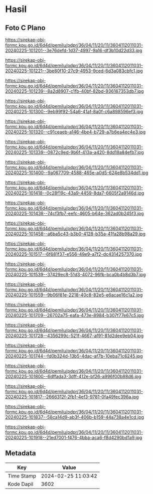 # Hasil

## Foto C Plano

https://sirekap-obj-formc.kpu.go.id/6d4d/pemilu/pdpr/36/04/11/20/11/3604112011031-20240225-101201--3e76defd-1d37-4997-9a16-df3b10d22d33.jpg

https://sirekap-obj-formc.kpu.go.id/6d4d/pemilu/pdpr/36/04/11/20/11/3604112011031-20240225-101221--3be80f10-27c9-4953-9ced-6d3a083cbfc1.jpg

https://sirekap-obj-formc.kpu.go.id/6d4d/pemilu/pdpr/36/04/11/20/11/3604112011031-20240225-101239--8a2d8907-c1fb-40bf-82bd-936167353db7.jpg

https://sirekap-obj-formc.kpu.go.id/6d4d/pemilu/pdpr/36/04/11/20/11/3604112011031-20240225-101300--9eb99f92-54a6-41af-8a0f-c6a898596ef3.jpg

https://sirekap-obj-formc.kpu.go.id/6d4d/pemilu/pdpr/36/04/11/20/11/3604112011031-20240225-101320--c91ceaeb-a146-4be4-b729-a7b6ea4ec4e3.jpg

https://sirekap-obj-formc.kpu.go.id/6d4d/pemilu/pdpr/36/04/11/20/11/3604112011031-20240225-101339--0872c9ed-9b6f-413a-a420-8dd18a84efb7.jpg

https://sirekap-obj-formc.kpu.go.id/6d4d/pemilu/pdpr/36/04/11/20/11/3604112011031-20240225-101400--9a067709-4588-465e-a0d5-624e8b534dd1.jpg

https://sirekap-obj-formc.kpu.go.id/6d4d/pemilu/pdpr/36/04/11/20/11/3604112011031-20240225-101418--0c28f19c-43a9-4459-8da7-6605f2a9146d.jpg

https://sirekap-obj-formc.kpu.go.id/6d4d/pemilu/pdpr/36/04/11/20/11/3604112011031-20240225-101438--74cf3fb7-eefc-4605-b64e-362ad0b245f3.jpg

https://sirekap-obj-formc.kpu.go.id/6d4d/pemilu/pdpr/36/04/11/20/11/3604112011031-20240225-101458--a6ba5c43-b3b0-4128-b35a-41fa28b98a29.jpg

https://sirekap-obj-formc.kpu.go.id/6d4d/pemilu/pdpr/36/04/11/20/11/3604112011031-20240225-101517--6f681f37-e556-49e9-a7f2-dc4314257370.jpg

https://sirekap-obj-formc.kpu.go.id/6d4d/pemilu/pdpr/36/04/11/20/11/3604112011031-20240225-101539--37429ec8-51d3-4072-96fb-bca0b4b8d3b7.jpg

https://sirekap-obj-formc.kpu.go.id/6d4d/pemilu/pdpr/36/04/11/20/11/3604112011031-20240225-101559--9b06f81e-2218-40c8-82e5-e6acae16c1a2.jpg

https://sirekap-obj-formc.kpu.go.id/6d4d/pemilu/pdpr/36/04/11/20/11/3604112011031-20240225-101709--26702a75-eafa-473e-8984-b307f77e67c5.jpg

https://sirekap-obj-formc.kpu.go.id/6d4d/pemilu/pdpr/36/04/11/20/11/3604112011031-20240225-101728--4356299c-521f-4667-af91-81d2dee9eb04.jpg

https://sirekap-obj-formc.kpu.go.id/6d4d/pemilu/pdpr/36/04/11/20/11/3604112011031-20240225-101744--fd0b324d-13b5-4dac-af7b-10eba71c6245.jpg

https://sirekap-obj-formc.kpu.go.id/6d4d/pemilu/pdpr/36/04/11/20/11/3604112011031-20240225-101800--6dffada3-3dff-412e-bf26-a996f00b88d6.jpg

https://sirekap-obj-formc.kpu.go.id/6d4d/pemilu/pdpr/36/04/11/20/11/3604112011031-20240225-101817--2666312f-2fb1-4ef3-9781-0fa49fec396a.jpg

https://sirekap-obj-formc.kpu.go.id/6d4d/pemilu/pdpr/36/04/11/20/11/3604112011031-20240225-101837--58ca14d9-ab3f-406b-b159-44a738a4e1cd.jpg

https://sirekap-obj-formc.kpu.go.id/6d4d/pemilu/pdpr/36/04/11/20/11/3604112011031-20240225-101918--21ed7001-f476-4bba-aca6-f8d4290bd1a9.jpg


## Metadata

| Key        | Value               |
| ---------- | ------------------- |
| Time Stamp | 2024-02-25 11:03:42 |
| Kode Dapil | 3602                |




